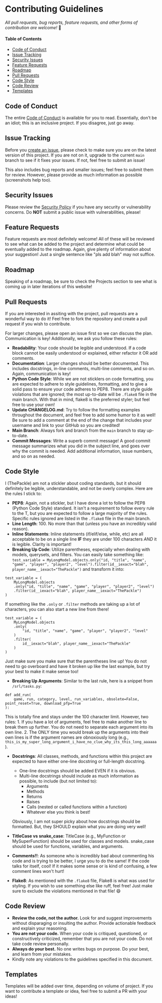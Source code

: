 # Contributing Guidelines
*All pull requests, bug reports, feature requests, and other forms of contribution are welcome!* :blue_heart:

#### Table of Contents
- [Code of Conduct](#code-of-conduct)
- [Issue Tracking](#issue-tracking)
- [Security Issues](#security-issues)
- [Feature Requests](#feature-requests)
- [Roadmap](#roadmap)
- [Pull Requests](#pull-requests)
- [Code Style](#code-style)
- [Code Review](#code-review)
- [Templates](#templates)

## Code of Conduct
The entire [Code of Conduct](https://github.com/thpsrun/website/.github/blog/main/CODE_OF_CONDUCT.md) is available for you to read. Essentially, don't be an idiot; this is an inclusive project. If you disagree, just go away.

## Issue Tracking
Before you [create an issue](https://help.github.com/en/github/managing-your-work-on-github/creating-an-issue), please check to make sure you are on the latest version of this project. If you are not on it, upgrade to the current `main` branch to see if it fixes your issues. If not, feel free to submit an issue!

This also includes bug reports and smaller issues; feel free to submit them for review. However, please provide as much information as possible (screenshots help too).

## Security Issues
Please review the [Security Policy](https://github.com/thpsrun/website/.github/blog/main/SECURITY.md) if you have any security or vulnerability concerns. Do __**NOT**__ submit a public issue with vulnerabilities, please!

## Feature Requests
Feature requests are most definitely welcome! All of these will be reviewed to see what can be added to the project and determine what could be eventually added to the roadmap. Again, give plenty of information about your suggestion! Just a single sentence like "pls add blah" may not suffice.

## Roadmap
Speaking of a roadmap, be sure to check the Projects section to see what is coming up in later iterations of this website!

## Pull Requests
If you are interested in assiting with the project, pull requests are a wonderful way to do it! Feel free to fork the repository and create a pull request if you wish to contribute.

For larger changes, please open an issue first so we can discuss the plan. Communication is key! Additionally, we ask you follow these rules:

-   **Readability**: Your code should be legible and understood. If a code block cannot be easily understood or explained, either refactor it OR add comments.
-   **Documentation**: Larger changes should be better documented. This includes docstrings, in-line comments, multi-line comments, and so on. Again, communication is key!
-   **Python Code Style**: While we are not sticklers on code formatting, you are expected to adhere to style guidelines, formatting, and to give a solid pass to ensure your code adheres to PEP8. There are style guide violations that are ignored; the most up-to-date will be `.flake8` file in the main branch. With that in mind, flake8 is the preferred styler; but feel free to use your own!
-   **Update CHANGELOG.md**: Try to follow the formatting examples throughout the document, and feel free to add some humor to it as well! Be sure to add a comment at the end of the change that includes your username and link to your GitHub so you are credited!
-   **Main Branch**: Always fork and branch from the `main` branch to stay up-to-date.
-   **Commit Messages**: Write a superb commit message! A good commit message summarizes what you did in the subject line, and goes over why the commit is needed. Add additional information, issue numbers, and so on as needed.

## Code Style
I (ThePackle) am not a stickler about coding standards, but it should definitely be legible, understandable, and not be overly complex. Here are the rules I stick to:
-   **PEP8**: Again, not a stickler, but I have done a lot to follow the PEP8 (Python Code Style) standard. It isn't a requirement to follow every rule to the T, but you are expected to follow a large majority of the rules. Specific rules ignored are listed in the `.flake8` file in the main branch.
-   **Line Length**: 100. No more than that (unless you have an incredibly valid reason).
-   **Inline Statements**: Inline statements (if/elif/else, while, etc) are all acceptable to be on a single line **IF** they are under 100 characters *AND* it is legible. Clarity is important!
-   **Breaking Up Code**: Utilize parentheses, especially when dealing with models, querysets, and filters. You can easily take something like:
```test_variable = MyLongModel.objects.only("id, "title", "name", "game", "player", "player2", "level").filter(id__iexact="blah", player_name__iexact="ThePackle")```
and transform it into:
```
test_variable = (
    MyLongModel.objects
    .only("id, "title", "name", "game", "player", "player2", "level")
    .filter(id__iexact="blah", player_name__iexact="ThePackle")
)
```
If something like the `.only` or `.filter` methods are taking up a lot of characters, you can also start a new line from there!
```
test_variable = (
    MyLongModel.objects
    .only(
        "id, "title", "name", "game", "player", "player2", "level"
    )
    .filter(
        id__iexact="blah", player_name__iexact="ThePackle"
    )
)
```
Just make sure you make sure that the parentheses line up! You do not need to go overboard and have it broken up like the last example, but try your best to make it make sense too!
-   **Breaking Up Arguments**: Similar to the last rule, here is a snippet from `/srl/tasks.py`:
```
def add_run(
    game, run, category, level, run_variables, obsolete=False, point_reset=True, download_pfp=True
):
```
This is totally fine and stays under the 100 character limit. However, two rules:
    1.  If you have a lot of arguments, feel free to make another line to break them up further. You do not need to separate each argument into its own line.
    2.  The ONLY time you would break up the arguments into their own lines is if the argument names are obnoxiously long (e.g., `this_is_my_super_long_argument_i_have_no_clue_why_its_this_long_aaaaaa`).
-   **Docstrings**: All classes, methods, and functions within this project are expected to have either one-line docstring or full-length docstring.
    -   One-line docstrings should be added EVEN if it is obvious.
    -   Multi-line docstrings should include as much information as possible, to include (but not limited to):
        -   Arguments
        -   Methods
        -   Returns
        -   Raises
        -   Calls (nested or called functions within a function)
        -   Whatever else you think is best!
    
    Obviously, I am not super picky about how docstrings should be formatted. But, they SHOULD explain what you are doing very well!
-   **TitleCase vs snake_case**: TitleCase (e.g., MyFunction or MySuperFunction) should be used for classes and models. snake_case should be used for functions, variables, and arguments.
-   **Comments!!**: As someone who is incredibly bad about commenting his code and is trying to be better, I urge you to do the same! If the code talks for itself, cool! If it makes some sense or is kind of confusing, a few comment lines won't hurt!
-   **Flake8**: As mentioned with the `.flake8` file, Flake8 is what was used for styling. If you wish to use something else like ruff, feel free! Just make sure to exclude the violations mentioned in that file! :smile:

## Code Review
-   **Review the code, not the author.** Look for and suggest improvements without disparaging or insulting the author. Provide actionable feedback and explain your reasoning.
-   **You are not your code.** When your code is critiqued, questioned, or constructively criticized, remember that you are not your code. Do not take code review personally.
-   **Always do your best.** No one writes bugs on purpose. Do your best, and learn from your mistakes.
-   Kindly note any violations to the guidelines specified in this document. 

## Templates
Templates will be added over time, depending on volume of project. If you want to contribute a template or idea, feel free to submit a PR with your ideas!